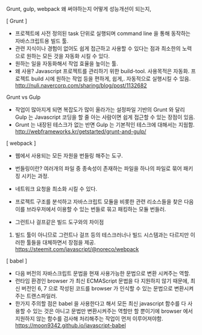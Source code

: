 Grunt, gulp, webpack 왜 써야하는지 어떻게 성능개선이 되는지,

[ Grunt ]

- 프로젝트에 사전 정의된 task 단위로 실행되며 command line 을 통해 동작하는 자바스크립트용 빌드 툴.
- 관련 지식이나 경험이 없어도 쉽게 접근하고 사용할 수 있다는 점과 최소한의 노력으로 원하는 모든 것을 자동화 시킬 수 있다.
- 원하는 일을 자동화해서 작업 효율을 높이는 툴.
- 왜 사용?
  Javascript 프로젝트를 관리하기 위한 build-tool.
  사용목적은 자동화.
  프로젝트 build 시에 원하는 작업 등을 편하게, 쉽게,. 자동적으로 실행시킬 수 있음.
  http://nuli.navercorp.com/sharing/blog/post/1132682

Grunt vs Gulp

- 작업이 많아지게 되면 복잡도가 많이 올라가는 설정파일 기반의 Grunt 와 달리 Gulp 는 Javascript 코딩을 할 줄 아는 사람이면 쉽게 접근할 수 있는 장점이 있음.
- Grunt 는 내장된 테스크가 없는 반면 Gulp 는 기본적인 테스크에 대해서는 지웜함.
  http://webframeworks.kr/getstarted/grunt-and-gulp/

[ webpack ]

- 웹에서 사용되는 모든 자원을 번들링 해주는 도구.
- 번들링이란? 여러개의 파일 중 종속성이 존재하는 파일을 하나의 파일로 묶어 패키징 시키는 과정.
- 네트워크 요청을 최소화 시킬 수 있다.
- 프로젝트 구조를 분석하고 자바스크립트 모듈을 비롯한 관련 리소스들을 찾은 다음 이를 브라우저에서 이용할 수 있는 번들로 묶고 패킹하는 모듈 번들러.

- 그런트나 걸프같은 빌드 도구와의 차이점

1. 빌드 툴이 아니므로 그런트나 걸프 등의 테스크러너나 빌드 시스템과는 다르지만 이러한 툴들을 대체하면서 장점을 제공.
   https://steemit.com/javascript/@noreco/webpack

[ babel ]

- 다음 버전의 자바스크립트 문법을 현재 사용가능한 문법으로 변환 시켜주는 역할.
- 런타임 환경인 browser 가 최신 ECMAScript 문법을 다 지원하지 않기 때문에, 최신 버전인 6, 7 으로 작성된 코드를 browser 가 인식할 수 있는 문법으로 변환시켜주는 트랜스파일러.
- 한가지 주의할 점은 babel 을 사용한다고 해서 모든 최신 javascript 함수를 다 사용할 수 있는 것은 아니고 문법만 변환시켜주는 역할만 할 뿐이기에 browser 에서 지원하지 않는 함수를 검사해 처리해주는 작업이 먼저 이루어져야함.
  https://moon9342.github.io/javascript-babel
